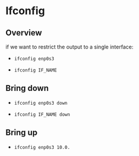 # Ifconfig

## Overview

if we want to restrict the output to a single interface:

* `ifconfig enp0s3`

* `ifconfig IF_NAME`

## Bring down 

* `ifconfig enp0s3 down`

* `ifconfig IF_NAME down`

## Bring up

* `ifconfig enp0s3 10.0. `
